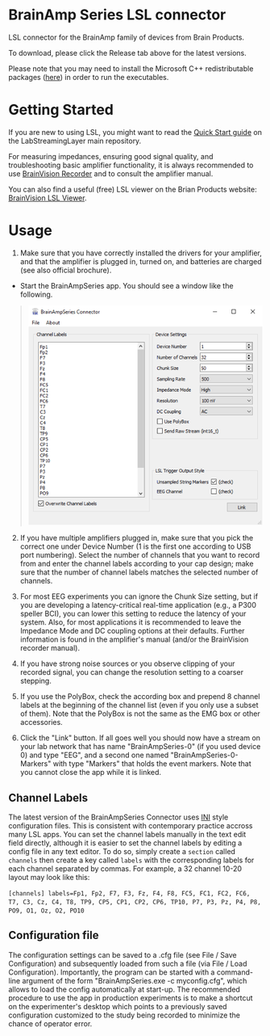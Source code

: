 # BrainAmp Series LSL connector
LSL connector for the BrainAmp family of devices from Brain Products.

To download, please click the Release tab above for the latest versions.

Please note that you may need to install the Microsoft C++ redistributable packages ([here](https://support.microsoft.com/en-us/help/2977003/the-latest-supported-visual-c-downloads)) in order to run the executables.

# Getting Started
If you are new to using LSL, you might want to read the [Quick Start guide](https://labstreaminglayer.readthedocs.io/info/getting_started.html) on the LabStreamingLayer main repository. 

For measuring impedances, ensuring good signal quality, and troubleshooting basic amplifier functionality, it is always recommended to use [BrainVision Recorder](https://www.brainproducts.com/downloads.php?kid=2) and to consult the amplifier manual.

You can also find a useful (free) LSL viewer on the Brian Products website: [BrainVision LSL Viewer](https://www.brainproducts.com/downloads.php?kid=40).

# Usage

1. Make sure that you have correctly installed the drivers for your amplifier, and that the amplifier is plugged in, turned on, and batteries are charged (see also official brochure).
  * Start the BrainAmpSeries app. You should see a window like the following.
> ![brainampseries.png](brainampseries.png)

2. If you have multiple amplifiers plugged in, make sure that you pick the correct one under Device Number (1 is the first one according to USB port numbering). Select the number of channels that you want to record from and enter the channel labels according to your cap design; make sure that the number of channel labels matches the selected number of channels.

3. For most EEG experiments you can ignore the Chunk Size setting, but if you are developing a latency-critical real-time application (e.g., a P300 speller BCI), you can lower this setting to reduce the latency of your system. Also, for most applications it is recommended to leave the Impedance Mode and DC coupling options at their defaults. Further information is found in the amplifier's manual (and/or the BrainVision recorder manual).

4. If you have strong noise sources or you observe clipping of your recorded signal, you can change the resolution setting to a coarser stepping.

5. If you use the PolyBox, check the according box and prepend 8 channel labels at the beginning of the channel list (even if you only use a subset of them). Note that the PolyBox is not the same as the EMG box or other accessories.

6. Click the "Link" button. If all goes well you should now have a stream on your lab network that has name "BrainAmpSeries-0" (if you used device 0) and type "EEG", and a second one named "BrainAmpSeries-0-Markers" with type "Markers" that holds the event markers. Note that you cannot close the app while it is linked.

## Channel Labels

The latest version of the BrainAmpSeries Connector uses [INI](https://en.wikipedia.org/wiki/INI_file) style configuration files. This is consistent with contemporary practice accross many LSL apps. You can set the channel labels manually in the text edit field directly, although it is easier to set the channel labels by editing a config file in any text editor. To do so, simply create a `section` called `channels` then create a key called `labels` with the corresponding labels for each channel separated by commas. For example, a 32 channel 10-20 layout may look like this:

`[channels]
labels=Fp1, Fp2, F7, F3, Fz, F4, F8, FC5, FC1, FC2, FC6, T7, C3, Cz, C4, T8, TP9, CP5, CP1, CP2, CP6, TP10, P7, P3, Pz, P4, P8, PO9, O1, Oz, O2, PO10`


## Configuration file

The configuration settings can be saved to a .cfg file (see File / Save Configuration) and subsequently loaded from such a file (via File / Load Configuration). Importantly, the program can be started with a command-line argument of the form "BrainAmpSeries.exe -c myconfig.cfg", which allows to load the config automatically at start-up. The recommended procedure to use the app in production experiments is to make a shortcut on the experimenter's desktop which points to a previously saved configuration customized to the study being recorded to minimize the chance of operator error.


